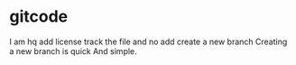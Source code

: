 # gitcode
I am hq
add license
track the file and no add
create a new branch
Creating a new branch is quick And simple.
